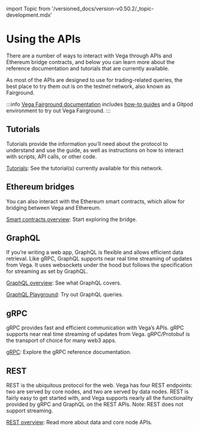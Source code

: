 import Topic from '/versioned_docs/version-v0.50.2/_topic-development.mdx'

# Using the APIs

<Topic />

There are a number of ways to interact with Vega through APIs and Ethereum bridge contracts, and below you can learn more about the reference documentation and tutorials that are currently available.

As most of the APIs are designed to use for trading-related queries, the best place to try them out is on the testnet network, also known as Fairground. 

:::info 
[Vega Fairground documentation](https://docs.fairground.vega.xyz/) includes [how-to guides](https://docs.fairground.vega.xyz/docs/api-howtos/) and a Gitpod environment to try out Vega Fairground. 
:::

## Tutorials
Tutorials provide the information you'll need about the protocol to understand and use the guide, as well as instructions on how to interact with scripts, API calls, or other code. 

[Tutorials](../tutorials/index.md): See the tutorial(s) currently available for this network.

## Ethereum bridges
You can also interact with the Ethereum smart contracts, which allow for bridging between Vega and Ethereum.

[Smart contracts overview](./bridge/index.md): Start exploring the bridge.

## GraphQL
If you’re writing a web app, GraphQL is flexible and allows efficient data retrieval. Like gRPC, GraphQL supports near real time streaming of updates from Vega. It uses websockets under the hood but follows the specification for streaming as set by GraphQL.

[GraphQL overview](../graphql/generated.md): See what GraphQL covers. 

[GraphQL Playground](https://graphql.vega.community/query/playground): Try out GraphQL queries. 

## gRPC
gRPC provides fast and efficient communication with Vega’s APIs. gRPC supports near real time streaming of updates from Vega. gRPC/Protobuf is the transport of choice for many web3 apps.

[gRPC](../grpc/vega/vega.proto): Explore the gRPC reference documentation.

## REST
REST is the ubiquitous protocol for the web. Vega has four REST endpoints: two are served by core nodes, and two are served by data nodes. REST is fairly easy to get started with, and Vega supports nearly all the functionality provided by gRPC and GraphQL on the REST APIs. Note: REST does not support streaming.

[REST overview](./rest/overview.md): Read more about data and core node APIs.
